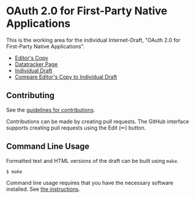 # OAuth 2.0 for First-Party Native Applications

This is the working area for the individual Internet-Draft, "OAuth 2.0 for First-Party Native Applications".

* [Editor's Copy](https://aaronpk.github.io/oauth-first-party-native-apps/#go.draft-parecki-oauth-first-party-native-apps.html)
* [Datatracker Page](https://datatracker.ietf.org/doc/draft-parecki-oauth-first-party-native-apps)
* [Individual Draft](https://datatracker.ietf.org/doc/html/draft-parecki-oauth-first-party-native-apps)
* [Compare Editor's Copy to Individual Draft](https://aaronpk.github.io/oauth-first-party-native-apps/#go.draft-parecki-oauth-first-party-native-apps.diff)


## Contributing

See the
[guidelines for contributions](https://github.com/aaronpk/oauth-first-party-native-apps/blob/main/CONTRIBUTING.md).

Contributions can be made by creating pull requests.
The GitHub interface supports creating pull requests using the Edit (✏) button.


## Command Line Usage

Formatted text and HTML versions of the draft can be built using `make`.

```sh
$ make
```

Command line usage requires that you have the necessary software installed.  See
[the instructions](https://github.com/martinthomson/i-d-template/blob/main/doc/SETUP.md).

